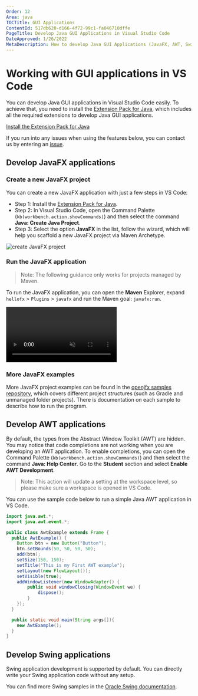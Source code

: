 ```yaml
---
Order: 12
Area: java
TOCTitle: GUI Applications
ContentId: 517db620-d166-4f72-99c1-fa046710dffe
PageTitle: Develop Java GUI Applications in Visual Studio Code
DateApproved: 1/26/2022
MetaDescription: How to develop Java GUI Applications (JavaFX, AWT, Swing) in Visual Studio Code
---
```


# Working with GUI applications in VS Code

You can develop Java GUI applications in Visual Studio Code easily. To achieve that, you need to install the [Extension Pack for Java](https://marketplace.visualstudio.com/items?itemName=vscjava.vscode-java-pack), which includes all the required extensions to develop Java GUI applications.

<a class="tutorial-install-extension-btn" href="vscode:extension/vscjava.vscode-java-pack">Install the Extension Pack for Java</a>

If you run into any issues when using the features below, you can contact us by entering an [issue](https://github.com/microsoft/vscode-java-pack/issues).

## Develop JavaFX applications

### Create a new JavaFX project

You can create a new JavaFX application with just a few steps in VS Code:

- Step 1: Install the [Extension Pack for Java](https://marketplace.visualstudio.com/items?itemName=vscjava.vscode-java-pack).
- Step 2: In Visual Studio Code, open the Command Palette (`kb(workbench.action.showCommands)`) and then select the command **Java: Create Java Project**.
- Step 3: Select the option **JavaFX** in the list, follow the wizard, which will help you scaffold a new JavaFX project via Maven Archetype.

![create JavaFX project](images/java-gui/create-javafx.png)

### Run the JavaFX application

> Note: The following guidance only works for projects managed by Maven.

To run the JavaFX application, you can open the **Maven** Explorer, expand `hellofx` > `Plugins` > `javafx` and run the Maven goal: `javafx:run`.

<video autoplay loop muted playsinline controls>
  <source src="/docs/java/java-gui/run-javafx.mp4" type="video/mp4">
</video>

### More JavaFX examples

More JavaFX project examples can be found in the [openjfx samples repository](https://github.com/openjfx/samples/tree/master/IDE/VSCode), which covers different project structures (such as Gradle and unmanaged folder projects). There is documentation on each sample to describe how to run the program.

## Develop AWT applications

By default, the types from the Abstract Window Toolkit (AWT) are hidden. You may notice that code completions are not working when you are developing an AWT application. To enable completions, you can open the Command Palette  (`kb(workbench.action.showCommands)`) and then select the command **Java: Help Center**. Go to the **Student** section and select **Enable AWT Development**.

> Note: This action will update a setting at the workspace level, so please make sure a workspace is opened in VS Code.

You can use the sample code below to run a simple Java AWT application in VS Code.

```java
import java.awt.*;
import java.awt.event.*;

public class AwtExample extends Frame {
  public AwtExample() {
    Button btn = new Button("Button");
    btn.setBounds(50, 50, 50, 50);
    add(btn);
    setSize(150, 150);
    setTitle("This is my First AWT example");
    setLayout(new FlowLayout());
    setVisible(true);
    addWindowListener(new WindowAdapter() {
        public void windowClosing(WindowEvent we) {
            dispose();
        }
    });
  }

  public static void main(String args[]){
    new AwtExample();
  }
}
```

## Develop Swing applications

Swing application development is supported by default. You can directly write your Swing application code without any setup.

You can find more Swing samples in the [Oracle Swing documentation](https://docs.oracle.com/javase/tutorial/uiswing/examples/components/index.html).
